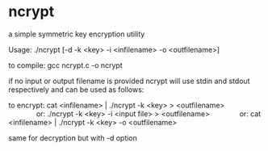 # ncrypt
a simple symmetric key encryption utility

Usage: ./ncrypt [-d -k \<key\> -i \<infilename\> -o \<outfilename\>]

to compile: gcc ncrypt.c -o ncrypt

if no input or output filename is provided ncrypt will use stdin and stdout respectively and can be used as follows:
  
to encrypt: cat \<infilename\> | ./ncrypt -k \<key\> \> \<outfilename\>\
&nbsp; &nbsp; &nbsp; &nbsp; &nbsp; &nbsp; &nbsp; or: ./ncrypt -k \<key\> -i \<input file\> \> \<outfilename\>
&nbsp; &nbsp; &nbsp; &nbsp; &nbsp; &nbsp; &nbsp; or: cat \<infilename\> | ./ncrypt -k \<key\> -o \<outfilename\>
  
same for decryption but with -d option
